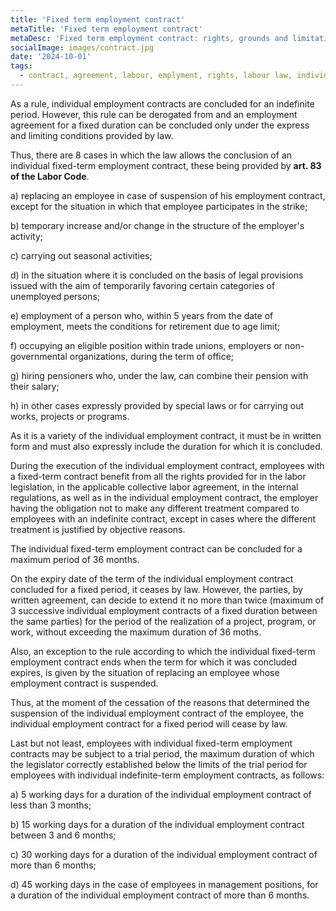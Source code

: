 ```yaml
---
title: 'Fixed term employment contract'
metaTitle: 'Fixed term employment contract'
metaDesc: 'Fixed term employment contract: rights, grounds and limitations according to Romanian Labour Law.'
socialImage: images/contract.jpg
date: '2024-10-01'
tags:
  - contract, agreement, labour, emplyment, rights, labour law, individual employment contract, maximum duration, fixed term, trial period
---
```



As a rule, individual employment contracts are concluded for an indefinite period. However, this rule can be derogated from and an employment agreement for a fixed duration can be concluded only under the express and limiting conditions provided by law.

Thus, there are 8 cases in which the law allows the conclusion of an individual fixed-term employment contract, these being provided by **art. 83 of the Labor Code**.

a) replacing an employee in case of suspension of his employment contract, except for the situation in which that employee participates in the strike;

b) temporary increase and/or change in the structure of the employer's activity;

c) carrying out seasonal activities;

d) in the situation where it is concluded on the basis of legal provisions issued with the aim of temporarily favoring certain categories of unemployed persons;

e) employment of a person who, within 5 years from the date of employment, meets the conditions for retirement due to age limit;

f) occupying an eligible position within trade unions, employers or non-governmental organizations, during the term of office;

g) hiring pensioners who, under the law, can combine their pension with their salary;

h) in other cases expressly provided by special laws or for carrying out works, projects or programs.

As it is a variety of the individual employment contract, it must be in written form and must also expressly include the duration for which it is concluded.

During the execution of the individual employment contract, employees with a fixed-term contract benefit from all the rights provided for in the labor legislation, in the applicable collective labor agreement, in the internal regulations, as well as in the individual employment contract, the employer having the obligation not to make any different treatment compared to employees with an indefinite contract, except in cases where the different treatment is justified by objective reasons.

The individual fixed-term employment contract can be concluded for a maximum period of 36 months.

On the expiry date of the term of the individual employment contract concluded for a fixed period, it ceases by law. However, the parties, by written agreement, can decide to extend it no more than twice (maximum of 3 successive individual employment contracts of a fixed duration between the same parties) for the period of the realization of a project, program, or work, without exceeding the maximum duration of 36 moths.

Also, an exception to the rule according to which the individual fixed-term employment contract ends when the term for which it was concluded expires, is given by the situation of replacing an employee whose employment contract is suspended.

Thus, at the moment of the cessation of the reasons that determined the suspension of the individual employment contract of the employee, the individual employment contract for a fixed period will cease by law.

Last but not least, employees with individual fixed-term employment contracts may be subject to a trial period, the maximum duration of which the legislator correctly established below the limits of the trial period for employees with individual indefinite-term employment contracts, as follows:

a) 5 working days for a duration of the individual employment contract of less than 3 months;

b) 15 working days for a duration of the individual employment contract between 3 and 6 months;

c) 30 working days for a duration of the individual employment contract of more than 6 months;

d) 45 working days in the case of employees in management positions, for a duration of the individual employment contract of more than 6 months.
